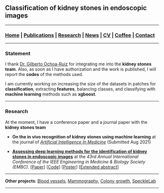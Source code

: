 ## Classification of kidney stones in endoscopic images

---

###  [Home](/index) | [Publications](/publications) | [Research](/research) | [News](/news) | [CV](/brief_cv) | [Coffee](/coffee) | [Contact](/contact)

---


### Statement

I thank [Dr. Gilberto Ochoa-Ruiz](https://gda.itesm.mx/faculty/en/professors/gilberto-ochoa-ruiz) for integrating me into the **kidney stones team**. Also, as soon as I have authorization and the work is published, I will report the **codes** of the methods used.

 I am currently working on increasing the size of the datasets in patches for **classification**, extracting **features**, balancing classes, and classifying with **machine learning** methods such as **xgboost**. 





---

### Research

At the moment, I have a conference paper and a journal paper with the **kidney stones team**

* **On the in vivo recognition of kidney stones using machine learning** at the journal of [*Artificial Intelligence In Medicine*](https://www.sciencedirect.com/journal/artificial-intelligence-in-medicine*) (Submitted Aug 2021)

* [**Assessing  deep  learning methods  for  the  identification of kidney  stones in endoscopic images**](https://arxiv.org/abs/2103.01146) at the *43rd Annual International Conference of the IEEE Engineering in Medicine & Biology Society (EMBC).*
[[Paper](https://arxiv.org/abs/2103.01146)]
[[Code](mailto:gilberto.ochoa@tec.com?subject=%20Code%20Arxiv,%20Assessing%20deep%20learning%20methods%20for%20the%20identification%20of%20kidney%20stones%20in%20endoscopic%20images)]
[[Poster](https://research.latinxinai.org/papers/cvpr/2021/png/6_poster_06.png)]
[[Extended abstract](https://research.latinxinai.org/papers/cvpr/2021/pdf/6_CameraReady_06.pdf)]



---


**Other projects**: [Blood vessels](/bloodvessels), [Mammography](/mammography), [Colony growth](/colonygrowth), [SpeckleLab](/specklelab)

---
